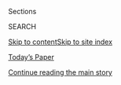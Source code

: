 <div id="app">

<div>

<div class="NYTAppHideMasthead css-zz1s19 e1suatyy0">

<div class="section css-ui9rw0 e1suatyy2">

<div class="css-11hrj97 er09x8g0">

<div class="css-6n7j50">

</div>

<span class="css-1dv1kvn">Sections</span>

<div class="css-10488qs">

<span class="css-1dv1kvn">SEARCH</span>

</div>

[Skip to content](#site-content)[Skip to site
index](#site-index)

</div>

<div class="css-10698na e1huz5gh0">

</div>

</div>

<div id="masthead-bar-one" class="section hasLinks css-15hmgas e1csuq9d3">

<div class="css-uqyvli e1csuq9d0">

</div>

<div class="css-1uqjmks e1csuq9d1">

</div>

<div class="css-9e9ivx">

[](https://myaccount.nytimes3xbfgragh.onion/auth/login?response_type=cookie&client_id=vi)

</div>

<div class="css-1bvtpon e1csuq9d2">

[Today’s Paper](https://www.nytimes3xbfgragh.onion/section/todayspaper)

</div>

</div>

</div>

</div>

<div data-aria-hidden="false">

<div id="site-content" data-role="main">

<div id="top-wrapper" class="css-15p45cc eaca97t0" type="top">

<div id="top-slug" class="css-19x0jxb eaca97t1" hidden="">

Advertisement

</div>

[Continue reading the main
story](#after-top)

<div class="ad top-wrapper" style="text-align:center;height:100%;display:block;min-height:90px">

<div id="top" class="place-ad" data-position="top" data-size-key="top">

</div>

</div>

<div id="after-top">

</div>

</div>

<div id="collection-t-magazine" class="section css-15h4p1b e9abtgs0">

<div class="css-1j21atc e1svk9qx1">

<div class="css-2fant5 e1svk9qx2">

<div class="css-9dfq42 eu54l5x0">

<div id="sponsor-wrapper" class="css-7a1pgi eaca97t0" type="sponsor" hidden="">

<div id="sponsor-slug" class="css-1l4mleb eaca97t1" hidden="">

Supported by

</div>

[Continue reading the main
story](#after-sponsor)

<div id="sponsor" class="ad sponsor-wrapper" style="text-align:left;height:100%;display:block">

</div>

<div id="after-sponsor">

</div>

</div>

</div>

</div>

<div class="css-nfcc9b e1svk9qx3">

<div class="css-vl9dhg e1svk9qx5">

<div class="css-1nrhkj6 e1svk9qx6">

<div class="css-12vyg77 e4cnjnn0">

</div>

</div>

</div>

</div>

</div>

1.  [Design & Interiors](/section/t-magazine/design)
2.  [Food](/section/t-magazine/food)
3.  [Travel](/section/t-magazine/travel)
4.  [Fashion &
Beauty](/section/t-magazine/fashion)
5.  [Entertainment](/section/t-magazine/entertainment)
6.  [Art](/section/t-magazine/art)
7.  [Video](/video/t-magazine)

<div class="css-4svvz1 ekkqrpp0">

<div id="collection-highlights-container" class="section css-18l1u7x e46isfb1">

<div class="css-m1whxf ekkqrpp1">

## Highlights

1.  ![<span class="css-473pcf e1oaj3zl2"><span class="css-1dv1kvn">Credit</span>Courtesy
    of the artist and Red Bull
    Arts</span>](https://static01.graylady3jvrrxbe.onion/images/2020/08/07/t-magazine/07tmag-akeem/07tmag-akeem-threeByTwoMediumAt2X.jpg)
    
    <div class="css-xbztij">
    
    <div class="css-1hyfx7x">
    
    [![](https://static01.graylady3jvrrxbe.onion/images/2020/08/07/t-magazine/07tmag-akeem/07tmag-akeem-thumbStandard.jpg)](/2020/08/07/t-magazine/akeem-smith-art.html)
    
    </div>
    
    ### The Artists
    
    ## [A Different View of a Jamaican Dancehall](/2020/08/07/t-magazine/akeem-smith-art.html)
    
    On the verge of his first major exhibition, Akeem Smith shares a new
    artwork.
    
    <span class="css-me3p27"></span><span class="css-nds4d6 e4e4i5l3"></span><span class="css-9voj2j">By
    <span class="css-1baulvz last-byline" itemprop="name">Akeem
    Smith</span></span>
    
    </div>

2.  1.  ![<span class="css-473pcf e1oaj3zl2"><span class="css-1dv1kvn">Credit</span>Tahiti
        Huetter</span>](https://static01.graylady3jvrrxbe.onion/images/2020/08/07/t-magazine/05tmag-tlist-slide-PX8A-print/05tmag-tlist-slide-PX8A-threeByTwoMediumAt2X.jpg)
        
        <div class="css-1r9cexg">
        
        <div class="css-1ox3lt4">
        
        [![](https://static01.graylady3jvrrxbe.onion/images/2020/08/07/t-magazine/05tmag-tlist-slide-PX8A-print/05tmag-tlist-slide-PX8A-thumbStandard.jpg)](/2020/08/06/t-magazine/t-list-toyin-ojih-odutola.html)
        
        </div>
        
        ### The T List
        
        ## [The T List: Five Things We Recommend This Week](/2020/08/06/t-magazine/t-list-toyin-ojih-odutola.html)
        
        Paintings by Toyin Ojih Odutola, Hawaiian pastries — and
        more.
        
        <span class="css-me3p27"></span>
        
        </div>
    
    2.  ![<span class="css-473pcf e1oaj3zl2"><span class="css-1dv1kvn">Credit</span>Nacho
        Alegre</span>](https://static01.graylady3jvrrxbe.onion/images/2020/08/06/t-magazine/-06tmag-loewe-slide-CKPS/-06tmag-loewe-slide-CKPS-jumbo.jpg)
        
        <div class="css-1r9cexg">
        
        <div class="css-1ox3lt4">
        
        [![](https://static01.graylady3jvrrxbe.onion/images/2020/08/06/t-magazine/-06tmag-loewe-slide-CKPS/-06tmag-loewe-slide-CKPS-thumbStandard.jpg)](/2020/08/06/t-magazine/loewe-home-scents-candles.html)
        
        </div>
        
        ## [Inspired by Memories and Remedies, Earthy Home Scents From Loewe](/2020/08/06/t-magazine/loewe-home-scents-candles.html)
        
        An amateur plantsman, Jonathan Anderson shares his bounty with
        the rest of
        us.
        
        <span class="css-me3p27"></span><span class="css-nds4d6 e4e4i5l3"></span><span class="css-9voj2j">By
        <span class="css-1baulvz last-byline" itemprop="name">Alice
        Cavanagh</span></span>
        
        </div>
    
    3.  ![<span class="css-473pcf e1oaj3zl2"><span class="css-1dv1kvn">Credit</span>Painart</span>](https://static01.graylady3jvrrxbe.onion/images/2020/07/29/t-magazine/art/culture-therapist-slide-4JHU/culture-therapist-slide-4JHU-threeByTwoMediumAt2X.jpg)
        
        <div class="css-1r9cexg">
        
        <div class="css-1ox3lt4">
        
        [![](https://static01.graylady3jvrrxbe.onion/images/2020/07/29/t-magazine/art/culture-therapist-slide-4JHU/culture-therapist-slide-4JHU-thumbStandard.jpg)](/2020/07/31/t-magazine/culture-therapist-grief.html)
        
        </div>
        
        ### Culture Therapist
        
        ## [How Should I Respond to Overzealous Gestures of Sympathy?](/2020/07/31/t-magazine/culture-therapist-grief.html)
        
        “These people mire you in your sense of loss just as you are
        ready to discover what remains to be found,” writes one of our
        advice
        columnists.
        
        <span class="css-me3p27"></span><span class="css-nds4d6 e4e4i5l3"></span><span class="css-9voj2j">By
        <span class="css-1baulvz last-byline" itemprop="name">Megan
        O’Grady</span></span>
        
        </div>

</div>

<div class="css-1xdhyk6 e46isfb0">

<div class="css-zk12ih ef6si7p0">

1.  ![<span class="css-kfv9p0 e1oaj3zl2"><span class="css-1dv1kvn">Credit</span>Kate
    Martin</span>](https://static01.graylady3jvrrxbe.onion/images/2020/08/03/t-magazine/design/3tmag-rothschild-slide-2WRX/3tmag-rothschild-slide-2WRX-videoLarge.jpg)
    
    <div class="css-10wtrbd">
    
    ## [A Home Inscribed With the History of Venice Beach](/2020/08/03/t-magazine/david-de-rothschild-venice-home-design.html)
    
    Within a storied Los Angeles studio complex, Karina Deyko and David
    de Rothschild have built an eclectic, freewheeling space in which to
    live and
    work.
    
    <span class="css-me3p27"></span><span class="css-nds4d6 e4e4i5l3"></span><span class="css-9voj2j">By
    <span class="css-1baulvz last-byline" itemprop="name">Alice
    Newell-Hanson</span></span>
    
    </div>

2.  ### One Good Meal
    
    ![<span class="css-kfv9p0 e1oaj3zl2"><span class="css-1dv1kvn">Credit</span>Skye
    McAlpine</span>](https://static01.graylady3jvrrxbe.onion/images/2020/07/28/t-magazine/27tmag-mcalpine-slide-GUB5/27tmag-mcalpine-slide-GUB5-videoLarge.jpg)
    
    <div class="css-10wtrbd">
    
    ## [A Food Writer’s Sicilian Pasta Dish, and Tips for Sharing It](/2020/07/29/t-magazine/skye-mcalpine-pasta-cooking.html)
    
    Skye McAlpine has made a name for herself serving bountiful meals to
    large groups of friends. During lockdown, she’s discovered the joy
    of cooking for just one or
    two.
    
    <span class="css-me3p27"></span><span class="css-nds4d6 e4e4i5l3"></span><span class="css-9voj2j">By
    <span class="css-1baulvz last-byline" itemprop="name">Isabel
    Wilkinson</span></span>
    
    </div>

3.  ![<span class="css-kfv9p0 e1oaj3zl2"><span class="css-1dv1kvn">Credit</span>Henry
    Bourne</span>](https://static01.graylady3jvrrxbe.onion/images/2020/07/16/t-magazine/16tmag-bothy-slide-P1ID/16tmag-bothy-slide-P1ID-videoLarge.jpg)
    
    <div class="css-10wtrbd">
    
    ## [In a 19th-Century Cart House, a Designer Creates a Room of Her Own](/2020/07/31/t-magazine/design-bothy-anstruther.html)
    
    Harriet Anstruther has transformed a former outbuilding on her farm
    in the British countryside into a maximalist
    retreat.
    
    <span class="css-me3p27"></span><span class="css-nds4d6 e4e4i5l3"></span><span class="css-9voj2j">By
    <span class="css-1baulvz last-byline" itemprop="name">Aimee
    Farrell</span></span>
    
    </div>

4.  ### The T List
    
    ![<span class="css-kfv9p0 e1oaj3zl2"><span class="css-1dv1kvn">Credit</span>Joe
    Weaver</span>](https://static01.graylady3jvrrxbe.onion/images/2020/07/31/t-magazine/29tmag-newsletter-slide-8YU1-print/29tmag-newsletter-slide-8YU1-videoLarge.jpg)
    
    <div class="css-10wtrbd">
    
    ## [The T List: Five Things We Recommend This Week](/2020/07/30/t-magazine/the-t-list-five-things-we-recommend-this-week.html)
    
    Farm dining, a Parisian floral gallery, Ruth Asawa stamps — and
    more.
    
    <span class="css-me3p27"></span>
    
    </div>

5.  ### True Believers
    
    ![<span class="css-kfv9p0 e1oaj3zl2"><span class="css-1dv1kvn">Credit</span>Courtesy
    of the
    artist</span>](https://static01.graylady3jvrrxbe.onion/images/2020/07/20/t-magazine/art/20tmag-artists-slide-7NNZ/20tmag-artists-slide-7NNZ-videoLarge.jpg)
    
    <div class="css-10wtrbd">
    
    ## [A Calming Meditation on Nigeria’s Jos Plateau](/2020/07/22/t-magazine/toyin-ojih-odutola.html)
    
    Toyin Ojih Odutola, known for her figurative portraits and vibrant
    use of color, shares a new
    artwork.
    
    <span class="css-me3p27"></span><span class="css-nds4d6 e4e4i5l3"></span><span class="css-9voj2j">By
    <span class="css-1baulvz last-byline" itemprop="name">Toyin Ojih
    Odutola</span></span>
    
    </div>

</div>

</div>

<div class="css-1xdhyk6 e46isfb0">

<div class="css-zk12ih ef6si7p0">

1.  ### True Believers
    
    ![<span class="css-kfv9p0 e1oaj3zl2"><span class="css-1dv1kvn">Credit</span>Nat
    Farbman/The Life Picture Collection/Getty
    Images</span>](https://static01.graylady3jvrrxbe.onion/images/2020/07/10/t-magazine/art/asawa-slide-M1IM/asawa-slide-M1IM-videoLarge.jpg)
    
    <div class="css-10wtrbd">
    
    ## [The Japanese-American Sculptor Who, Despite Persecution, Made Her Mark](/2020/07/20/t-magazine/ruth-asawa.html)
    
    Seven years after her death, Ruth Asawa is finally being recognized
    as an American master. What can we learn from this overdue
    reappraisal?
    
    <span class="css-me3p27"></span><span class="css-nds4d6 e4e4i5l3"></span><span class="css-9voj2j">By
    <span class="css-1baulvz last-byline" itemprop="name">Thessaly La
    Force</span></span>
    
    </div>

2.  ### True Believers
    
    ![<span class="css-kfv9p0 e1oaj3zl2"><span class="css-1dv1kvn">Credit</span>Nicholas
    Calcott</span>](https://static01.graylady3jvrrxbe.onion/images/2020/07/13/t-magazine/13tmag-young-slide-M0J6/13tmag-young-slide-M0J6-videoLarge.jpg)
    
    <div class="css-10wtrbd">
    
    ## [The Man Who Brian Eno Called ‘the Daddy of Us All’](/2020/07/22/t-magazine/la-monte-young.html)
    
    La Monte Young, the composer who quietly shaped much of contemporary
    Western music, reaches his last
    act.
    
    <span class="css-me3p27"></span><span class="css-nds4d6 e4e4i5l3"></span><span class="css-9voj2j">By
    <span class="css-1baulvz last-byline" itemprop="name">M.H.
    Miller</span></span>
    
    </div>

3.  ### True Believers
    
    ![<span class="css-kfv9p0 e1oaj3zl2"><span class="css-1dv1kvn">Credit</span>Nin
    Solis</span>](https://static01.graylady3jvrrxbe.onion/images/2020/07/13/t-magazine/13tmag-barragan-slide-8Z4F/13tmag-barragan-slide-8Z4F-videoLarge.jpg)
    
    <div class="css-10wtrbd">
    
    ## [Luis Barragán’s Forgotten Works, Revisited](/2020/07/24/t-magazine/luis-barragan.html)
    
    After moving to Mexico City in 1935, the architect set about
    designing a series of obscure functionalist residences that he would
    later
    disown.
    
    <span class="css-me3p27"></span><span class="css-nds4d6 e4e4i5l3"></span><span class="css-9voj2j">By
    <span class="css-1baulvz last-byline" itemprop="name">Suleman
    Anaya</span></span>
    
    </div>

4.  ### True Believers
    
    ![<span class="css-kfv9p0 e1oaj3zl2"><span class="css-1dv1kvn">Credit</span>Weichia
    Huang/The Jewish
    Museum</span>](https://static01.graylady3jvrrxbe.onion/images/2020/07/13/t-magazine/art/Jewish-museum-slide-EGXT/Jewish-museum-slide-EGXT-videoLarge.jpg)
    
    <div class="css-10wtrbd">
    
    ## [How New York’s Jewish Museum Anticipated the Avant-Garde](/2020/07/23/t-magazine/jewish-museum-new-york.html)
    
    A string of adventurous curators made a quasi-religious institution
    a leading arbiter of mid-20th-century American
    art.
    
    <span class="css-me3p27"></span><span class="css-nds4d6 e4e4i5l3"></span><span class="css-9voj2j">By
    <span class="css-1baulvz last-byline" itemprop="name">Arthur
    Lubow</span></span>
    
    </div>

5.  ![<span class="css-kfv9p0 e1oaj3zl2"><span class="css-1dv1kvn">Credit</span></span>](https://static01.graylady3jvrrxbe.onion/images/2020/04/13/t-magazine/13tmag-interactive-still/13tmag-interactive-still-videoLarge-v2.jpg)
    
    <div class="css-10wtrbd">
    
    ## [The Creative Circles Defining the Culture](/interactive/2020/04/13/t-magazine/culture-issue-2020.html)
    
    Whether united by outlook or identity, happenstance or choice, these
    communities have shaped the worlds of art, fashion, film and more.
    
    <span class="css-me3p27"></span>
    
    </div>

</div>

</div>

</div>

<div id="mid1-wrapper" class="css-1mn4oms eaca97t0" type="rank">

<div id="mid1-slug" class="css-1tag3rd eaca97t1">

Advertisement

</div>

[Continue reading the main
story](#after-mid1)

<div id="mid1" class="ad mid1-wrapper" style="text-align:center;height:100%;display:block">

</div>

<div id="after-mid1">

</div>

</div>

<div class="section 5-band css-jhqenn ep7jkp60">

## [True Believers Art Issue](/issue/t-magazine/2020/07/02/true-believers-art-issue)

[More in True Believers Art Issue
»](/issue/t-magazine/2020/07/02/true-believers-art-issue)

1.  ![<span class="css-kfv9p0 e1oaj3zl2"><span class="css-1dv1kvn">Credit</span>John
    Macdougall/Agence France-Presse/Getty
    Images</span>](https://static01.graylady3jvrrxbe.onion/images/2020/07/10/t-magazine/10tmag-art-01/10tmag-art-01-videoLarge.jpg)
    
    <div class="css-10wtrbd">
    
    ## [In a Time of Crisis, Is Art Essential?](/2020/07/20/t-magazine/museums-galleries-open-art.html)
    
    T’s 2020 summer art issue coincides with a breakdown of the status
    quo, both in the art world and the real one. Not for nothing, we’ve
    titled it “True
    Believers.”
    
    <span class="css-me3p27"></span><span class="css-nds4d6 e4e4i5l3"></span><span class="css-9voj2j">By
    <span class="css-1baulvz last-byline" itemprop="name">M.H.
    Miller</span></span>
    
    </div>

2.  ![<span class="css-kfv9p0 e1oaj3zl2"><span class="css-1dv1kvn">Credit</span>Tetsuya
    Miura</span>](https://static01.graylady3jvrrxbe.onion/images/2020/06/30/t-magazine/30tmag-nara-slide-67ZV/30tmag-nara-slide-67ZV-videoLarge.jpg)
    
    <div class="css-10wtrbd">
    
    ## [Yoshitomo Nara Paints What He Hears](/2020/07/24/t-magazine/yoshitomo-nara.html)
    
    Ahead of a major retrospective in Los Angeles, the Japanese artist
    discusses his musical
    education.
    
    <span class="css-me3p27"></span><span class="css-nds4d6 e4e4i5l3"></span><span class="css-9voj2j">By
    <span class="css-1baulvz last-byline" itemprop="name">Nick
    Marino</span></span>
    
    </div>

3.  ![<span class="css-kfv9p0 e1oaj3zl2"><span class="css-1dv1kvn">Credit</span>Courtesy
    of the artist and Garth Greenan Gallery,
    N.Y.</span>](https://static01.graylady3jvrrxbe.onion/images/2020/07/13/t-magazine/13tmag-pindell/13tmag-pindell-videoLarge.jpg)
    
    <div class="css-10wtrbd">
    
    ## [A Portrait of an Artist Not to Be Underestimated](/2020/07/24/t-magazine/howardena-pindell.html)
    
    The painter Howardena Pindell discusses her 1990 work
    “Scapegoat.”
    
    <span class="css-me3p27"></span><span class="css-nds4d6 e4e4i5l3"></span><span class="css-9voj2j">By
    <span class="css-1baulvz last-byline" itemprop="name">Howardena
    Pindell</span></span>
    
    </div>

4.  ![<span class="css-kfv9p0 e1oaj3zl2"><span class="css-1dv1kvn">Credit</span>Nin
    Solis</span>](https://static01.graylady3jvrrxbe.onion/images/2020/07/13/t-magazine/13tmag-barragan-slide-8Z4F/13tmag-barragan-slide-8Z4F-videoLarge.jpg)
    
    <div class="css-10wtrbd">
    
    ## [Luis Barragán’s Forgotten Works, Revisited](/2020/07/24/t-magazine/luis-barragan.html)
    
    After moving to Mexico City in 1935, the architect set about
    designing a series of obscure functionalist residences that he would
    later
    disown.
    
    <span class="css-me3p27"></span><span class="css-nds4d6 e4e4i5l3"></span><span class="css-9voj2j">By
    <span class="css-1baulvz last-byline" itemprop="name">Suleman
    Anaya</span></span>
    
    </div>

5.  ![<span class="css-kfv9p0 e1oaj3zl2"><span class="css-1dv1kvn">Credit</span>Photo
    by Jack
    Shear</span>](https://static01.graylady3jvrrxbe.onion/images/2020/07/13/t-magazine/13tmag-tomoffinland-slide-Q1LS/13tmag-tomoffinland-slide-Q1LS-videoLarge.jpg)
    
    <div class="css-10wtrbd">
    
    ## [Eight Artists on the Influence of Tom of Finland](/2020/07/23/t-magazine/tom-of-finland.html)
    
    Touko Valio Laaksonen, who would have been 100 this
    year, transformed depictions of queer eroticism in art through his
    hyper-real, hypermasculine
    style.
    
    <span class="css-me3p27"></span><span class="css-nds4d6 e4e4i5l3"></span><span class="css-9voj2j">By
    <span class="css-1baulvz last-byline" itemprop="name">John
    Chiaverina</span></span>
    
    </div>

</div>

</div>

<div class="css-185go5a e1o5byef0">

<div class="css-15cbhtu">

  - [Latest](#stream-panel)
  - <span class="css-6n7j50">Search</span>
    <div class="control">
    <div class="label-container css-1dv1kvn">
    Search
    </div>
    <div class="css-wm4t3d">
    **<span id="clear-search-input" class="css-1dv1kvn">Clear this text
    input</span>
    </div>
    </div>
    <span class="css-1iovbfw"></span>

<div id="stream-panel" class="section css-8msx5b e1jz0cab1">

<div class="css-13mho3u">

1.  
    
    <div class="css-1cp3ece">
    
    <div class="css-1l4spti">
    
    [](/es/2020/07/23/t-magazine/comida-pandemia.html)
    
    <div class="css-79elbk">
    
    ![](https://static01.graylady3jvrrxbe.onion/images/2020/07/14/t-magazine/25tmag-plaguefood-ES-1/14tmag-plague-thumbWide.jpg?quality=75&auto=webp&disable=upscale)
    
    </div>
    
    ## El menú de la pandemia
    
    Como en la Edad Media, el placer corporal se ha convertido en una
    señal, si no de salud física, al menos de salud mental, tan
    importante para sobrevivir a la pandemia del coronavirus como lo fue
    para sobrevivir a la peste negra.
    
    <div class="css-15yh6bw ea5icrr0">
    
    By <span class="css-1n7hynb">Michael Snyder</span>
    
    </div>
    
    <div class="css-185051n">
    
    [Read in
    English](https://www.nytimes3xbfgragh.onion/2020/07/16/t-magazine/eating-food-during-plague.html "Read in English")
    
    </div>
    
    </div>
    
    <div class="css-156habm e1xfvim33">
    
    </div>
    
    </div>

2.  
    
    <div class="css-1cp3ece">
    
    <div class="css-1l4spti">
    
    [](/2020/07/23/t-magazine/puzzles-bug-spray-tlist.html)
    
    <div class="css-79elbk">
    
    ![](https://static01.graylady3jvrrxbe.onion/images/2020/07/22/t-magazine/22tmag-tlist-slide-KKWD/22tmag-tlist-slide-KKWD-thumbWide.jpg?quality=75&auto=webp&disable=upscale)
    
    </div>
    
    ## The T List: Five Things We Recommend This Week
    
    Well-designed puzzles, natural bug sprays, Paul McCarthy — and
    more.
    
    <div class="css-15yh6bw ea5icrr0">
    
    </div>
    
    </div>
    
    <div class="css-156habm e1xfvim33">
    
    </div>
    
    </div>

3.  
    
    <div class="css-1cp3ece">
    
    <div class="css-1l4spti">
    
    [](/2020/07/22/t-magazine/video-art.html)
    
    <div class="css-79elbk">
    
    ![](https://static01.graylady3jvrrxbe.onion/images/2020/07/10/t-magazine/art/digital-artists-slide-VVNP/digital-artists-slide-VVNP-thumbWide.jpg?quality=75&auto=webp&disable=upscale)
    
    </div>
    
    ### <span class="css-m70j1g">True Believers</span>
    
    ## Four Artists on the Future of Video Art
    
    Hito Steyerl, Rachel Rose, Isaac Julien and Lynn Hershman Leeson
    talk about how they’ve been spending quarantine and just where, in
    this era of never-ending screen time, their work should live.
    
    <div class="css-15yh6bw ea5icrr0">
    
    By <span class="css-1n7hynb">Andrew
    Russeth</span>
    
    </div>
    
    </div>
    
    <div class="css-156habm e1xfvim33">
    
    </div>
    
    </div>

4.  
    
    <div class="css-1cp3ece">
    
    <div class="css-1l4spti">
    
    [](/2020/07/21/t-magazine/charles-ross-artist.html)
    
    <div class="css-79elbk">
    
    ![](https://static01.graylady3jvrrxbe.onion/images/2020/07/10/t-magazine/art/Charles-Ross-slide-C8TO/Charles-Ross-slide-C8TO-thumbWide.jpg?quality=75&auto=webp&disable=upscale)
    
    </div>
    
    ### <span class="css-m70j1g">True Believers</span>
    
    ## A Land Art Pioneer’s Adventures in Time and Space
    
    Nearly 50 years after Charles Ross began working on “Star Axis,” the
    artist’s gargantuan work in the New Mexico desert is nearing
    completion.
    
    <div class="css-15yh6bw ea5icrr0">
    
    By <span class="css-1n7hynb">Nancy
    Hass</span>
    
    </div>
    
    </div>
    
    <div class="css-156habm e1xfvim33">
    
    </div>
    
    </div>

5.  
    
    <div class="css-1cp3ece">
    
    <div class="css-1l4spti">
    
    [](/2020/07/21/t-magazine/art-financial-crisis.html)
    
    <div class="css-79elbk">
    
    ![](https://static01.graylady3jvrrxbe.onion/images/2020/07/13/t-magazine/13tmag-agitprop-slide-6C00/13tmag-agitprop-slide-6C00-thumbWide.jpg?quality=75&auto=webp&disable=upscale)
    
    </div>
    
    ### <span class="css-m70j1g">True Believers</span>
    
    ## 12 Artists On: The Financial Crisis
    
    As the pandemic continues to derail the global economy, artists
    share works that reflect on uncertainty, capitalism and racial
    injustice.
    
    <div class="css-15yh6bw ea5icrr0">
    
    By <span class="css-1n7hynb">Zoë
    Lescaze</span>
    
    </div>
    
    </div>
    
    <div class="css-156habm e1xfvim33">
    
    </div>
    
    </div>

6.  
    
    <div class="css-1cp3ece">
    
    <div class="css-1l4spti">
    
    [](/2020/07/21/t-magazine/pat-steir.html)
    
    <div class="css-79elbk">
    
    ![](https://static01.graylady3jvrrxbe.onion/images/2020/07/10/t-magazine/art/steir-slide-N0XJ/steir-slide-N0XJ-thumbWide.jpg?quality=75&auto=webp&disable=upscale)
    
    </div>
    
    ### <span class="css-m70j1g">True Believers</span>
    
    ## The Rembrandt Self-Portrait That Has Long Captivated Pat Steir
    
    When she lived in Amsterdam, the New York-based artist went to see
    this painting at least once a week.
    
    <div class="css-15yh6bw ea5icrr0">
    
    By <span class="css-1n7hynb">Julia
    Felsenthal</span>
    
    </div>
    
    </div>
    
    <div class="css-156habm e1xfvim33">
    
    </div>
    
    </div>

7.  
    
    <div class="css-1cp3ece">
    
    <div class="css-1l4spti">
    
    [](/video/t-magazine/art/100000007194871/my-favorite-artwork-pat-steir.html)
    
    <div class="css-79elbk">
    
    ![](https://static01.graylady3jvrrxbe.onion/images/2020/07/10/t-magazine/art/steir-slide-1K6L/steir-slide-1K6L-thumbWide.jpg?quality=75&auto=webp&disable=upscale)
    
    </div>
    
    ### <span class="css-1j5banm ezz4tcd1">Times</span><span class="css-1a54gqt">Video</span>
    
    ## My Favorite Artwork | Pat Steir
    
    The artist speaks of living in 1970s Amsterdam, where she visited a
    Rembrandt painting at the city’s Rijksmuseum at least weekly.
    
    <div class="css-15yh6bw ea5icrr0">
    
    By <span class="css-1n7hynb">Scott J.
    Ross</span>
    
    </div>
    
    </div>
    
    <div class="css-156habm e1xfvim33">
    
    </div>
    
    </div>

8.  
    
    <div class="css-1cp3ece">
    
    <div class="css-1l4spti">
    
    [](/2020/07/21/t-magazine/carrie-mae-weems-moma-garden.html)
    
    <div class="css-79elbk">
    
    ![](https://static01.graylady3jvrrxbe.onion/images/2020/07/13/t-magazine/13tmag-weems/13tmag-weems-thumbWide-v2.jpg?quality=75&auto=webp&disable=upscale)
    
    </div>
    
    ### <span class="css-m70j1g">True Believers</span>
    
    ## A More Inclusive View of MoMA’s Sculpture Garden
    
    Carrie Mae Weems, known for her powerful images of African-American
    identity, shares a piece from her new project.
    
    <div class="css-15yh6bw ea5icrr0">
    
    By <span class="css-1n7hynb">Carrie Mae
    Weems</span>
    
    </div>
    
    </div>
    
    <div class="css-156habm e1xfvim33">
    
    </div>
    
    </div>

9.  
    
    <div class="css-1cp3ece">
    
    <div class="css-1l4spti">
    
    [](/2020/07/20/t-magazine/museums-galleries-open-art.html)
    
    <div class="css-79elbk">
    
    ![](https://static01.graylady3jvrrxbe.onion/images/2020/07/10/t-magazine/10tmag-art-01/10tmag-art-01-thumbWide.jpg?quality=75&auto=webp&disable=upscale)
    
    </div>
    
    ### <span class="css-m70j1g">True Believers</span>
    
    ## In a Time of Crisis, Is Art Essential?
    
    T’s 2020 summer art issue coincides with a breakdown of the status
    quo, both in the art world and the real one. Not for nothing, we’ve
    titled it “True Believers.”
    
    <div class="css-15yh6bw ea5icrr0">
    
    By <span class="css-1n7hynb">M.H.
    Miller</span>
    
    </div>
    
    </div>
    
    <div class="css-156habm e1xfvim33">
    
    </div>
    
    </div>

10. 
    
    <div class="css-1cp3ece">
    
    <div class="css-1l4spti">
    
    [](/2020/07/20/t-magazine/maya-stovall.html)
    
    <div class="css-79elbk">
    
    ![](https://static01.graylady3jvrrxbe.onion/images/2020/07/20/t-magazine/art/20tmag-artists-slide-UIOT/20tmag-artists-slide-UIOT-thumbWide.jpg?quality=75&auto=webp&disable=upscale)
    
    </div>
    
    ### <span class="css-m70j1g">True Believers</span>
    
    ## A Retelling of American History — in Neon
    
    Maya Stovall, known for her dance performances in public spaces,
    shares a new artwork.
    
    <div class="css-15yh6bw ea5icrr0">
    
    By <span class="css-1n7hynb">Maya Stovall</span>
    
    </div>
    
    </div>
    
    <div class="css-156habm e1xfvim33">
    
    </div>
    
    </div>

<div class="css-13mho3u">

<div class="css-1t62hi8">

<div class="css-1stvaey">

Show
More

<div>

<div style="border:0;clip:rect(0 0 0 0);height:1px;margin:-1px;overflow:hidden;white-space:nowrap;padding:0;width:1px;position:absolute" data-role="log" data-aria-live="assertive">

</div>

<div style="border:0;clip:rect(0 0 0 0);height:1px;margin:-1px;overflow:hidden;white-space:nowrap;padding:0;width:1px;position:absolute" data-role="log" data-aria-live="assertive">

</div>

<div style="border:0;clip:rect(0 0 0 0);height:1px;margin:-1px;overflow:hidden;white-space:nowrap;padding:0;width:1px;position:absolute" data-role="log" data-aria-live="polite">

</div>

<div style="border:0;clip:rect(0 0 0 0);height:1px;margin:-1px;overflow:hidden;white-space:nowrap;padding:0;width:1px;position:absolute" data-role="log" data-aria-live="polite">

</div>

</div>

</div>

</div>

</div>

</div>

<div class="css-g6hk37 supplemental">

<div id="mid2-wrapper" class="css-10wkyv7 eaca97t0" type="lede">

<div id="mid2-slug" class="css-1tag3rd eaca97t1">

Advertisement

</div>

[Continue reading the main
story](#after-mid2)

<div id="mid2" class="ad mid2-wrapper" style="text-align:center;height:100%;display:block;min-height:250px">

</div>

<div id="after-mid2">

</div>

</div>

<div class="css-hftqp3 t-magazine-supplemental-promo">

<div class="video-promo">

T Magazine on Times Video

A front-row seat to T’s best videos: digital house tours from around the
world, behind-the-scenes looks at cover shoots and more. [Watch in Times
Video.](https://www.nytimes3xbfgragh.onion/video/t-magazine)

</div>

</div>

<div id="mktg-wrapper" class="css-oxle51 eaca97t0" type="mktg">

<div id="mktg-slug" class="css-1tag3rd eaca97t1">

Advertisement

</div>

[Continue reading the main
story](#after-mktg)

<div id="mktg" class="ad mktg-wrapper" style="text-align:center;height:100%;display:block">

</div>

<div id="after-mktg">

</div>

</div>

<div class="css-hftqp3 t-magazine-supplemental-promo">

<div class="issue-promo">

### May 17, 2020

[](https://www.nytimes3xbfgragh.onion/issue/t-magazine/2020/05/02/ts-may-17-travel-issue)

## Travel

![](https://static01.graylady3jvrrxbe.onion/images/2020/05/12/t-magazine/12tmag-travelcover/12tmag-travelcover-articleLarge-v2.gif)

<div class="promo-carousel">

<div class="promo-carousel-container">

<div class="promo-carousel-item">

[![](https://static01.graylady3jvrrxbe.onion/images/2020/04/13/t-magazine/13tmag-coversarchive/13tmag-coversarchive-superJumbo-v2.gif)](https://www.nytimes3xbfgragh.onion/issue/t-magazine/2020/04/12/ts-april-19-culture-issue)

<div class="item-info">

<span>Spring:
Culture</span>

</div>

</div>

<div class="promo-carousel-item">

[![](https://static01.graylady3jvrrxbe.onion/images/2020/03/19/t-magazine/19tmag-decotiis-slide-DM3X/19tmag-decotiis-slide-DM3X-jumbo.jpg)](https://www.nytimes3xbfgragh.onion/issue/t-magazine/2020/03/06/ts-march-22-design-issue)

<div class="item-info">

<span>Spring:
Design</span>

</div>

</div>

<div class="promo-carousel-item">

[![](https://static01.graylady3jvrrxbe.onion/newsgraphics/2020/01/21/tmag-archives/assets/images/spring-mens-2020-480.jpg)](https://www.nytimes3xbfgragh.onion/issue/t-magazine/2020/02/21/ts-march-8-mens-fashion-issue)

<div class="item-info">

<span>Spring: Men’s
Fashion</span>

</div>

</div>

<div class="promo-carousel-item">

[![](https://static01.graylady3jvrrxbe.onion/newsgraphics/2020/01/21/tmag-archives/assets/images/spring-womens-2020-480.jpg)](https://www.nytimes3xbfgragh.onion/issue/t-magazine/2020/02/06/ts-feb-23-womens-fashion-issue)

<div class="item-info">

<span>Spring: Women’s
Fashion</span>

</div>

</div>

<div class="promo-carousel-item">

[![](https://static01.graylady3jvrrxbe.onion/images/2019/12/05/t-magazine/05tmag-revisionists-slide-TPK4-copy/05tmag-revisionists-slide-TPK4-articleLarge.jpg)](https://www.nytimes3xbfgragh.onion/issue/t-magazine/2019/11/21/ts-dec-8-holiday-issue)

<div class="item-info">

<span>Winter:
Holiday</span>

</div>

</div>

<div class="promo-carousel-item">

[![](https://static01.graylady3jvrrxbe.onion/images/2019/11/14/t-magazine/14tmag-collections-travel/14tmag-collections-travel-articleLarge-v3.jpg)](https://www.nytimes3xbfgragh.onion/issue/t-magazine/2019/11/04/ts-nov-17-travel-issue)

<div class="item-info">

<span>Winter:
Travel</span>

</div>

</div>

<div class="promo-carousel-item">

[![](https://static01.graylady3jvrrxbe.onion/images/2020/04/13/t-magazine/13tmag-coversarchive/13tmag-coversarchive-superJumbo-v2.gif)](https://www.nytimes3xbfgragh.onion/issue/t-magazine/2020/04/12/ts-april-19-culture-issue)

<div class="item-info">

<span>Spring:
Culture</span>

</div>

</div>

<div class="promo-carousel-item">

[![](https://static01.graylady3jvrrxbe.onion/images/2020/03/19/t-magazine/19tmag-decotiis-slide-DM3X/19tmag-decotiis-slide-DM3X-jumbo.jpg)](https://www.nytimes3xbfgragh.onion/issue/t-magazine/2020/03/06/ts-march-22-design-issue)

<div class="item-info">

<span>Spring:
Design</span>

</div>

</div>

<div class="promo-carousel-item">

[![](https://static01.graylady3jvrrxbe.onion/newsgraphics/2020/01/21/tmag-archives/assets/images/spring-mens-2020-480.jpg)](https://www.nytimes3xbfgragh.onion/issue/t-magazine/2020/02/21/ts-march-8-mens-fashion-issue)

<div class="item-info">

<span>Spring: Men’s
Fashion</span>

</div>

</div>

<div class="promo-carousel-item">

[![](https://static01.graylady3jvrrxbe.onion/newsgraphics/2020/01/21/tmag-archives/assets/images/spring-womens-2020-480.jpg)](https://www.nytimes3xbfgragh.onion/issue/t-magazine/2020/02/06/ts-feb-23-womens-fashion-issue)

<div class="item-info">

<span>Spring: Women’s
Fashion</span>

</div>

</div>

<div class="promo-carousel-item">

[![](https://static01.graylady3jvrrxbe.onion/images/2019/12/05/t-magazine/05tmag-revisionists-slide-TPK4-copy/05tmag-revisionists-slide-TPK4-articleLarge.jpg)](https://www.nytimes3xbfgragh.onion/issue/t-magazine/2019/11/21/ts-dec-8-holiday-issue)

<div class="item-info">

<span>Winter:
Holiday</span>

</div>

</div>

<div class="promo-carousel-item">

[![](https://static01.graylady3jvrrxbe.onion/images/2019/11/14/t-magazine/14tmag-collections-travel/14tmag-collections-travel-articleLarge-v3.jpg)](https://www.nytimes3xbfgragh.onion/issue/t-magazine/2019/11/04/ts-nov-17-travel-issue)

<div class="item-info">

<span>Winter: Travel</span>

</div>

</div>

</div>

</div>

[See all past
issues](https://www.nytimes3xbfgragh.onion/interactive/2020/t-magazine/past-issues.html)

### Upcoming Issues

### August 30: Women’s Fashion

### September 20: Men’s Fashion

</div>

</div>

<div class="css-hftqp3 t-magazine-supplemental-promo">

<div class="newsletter-promo">

[![](https://static01.graylady3jvrrxbe.onion/newsgraphics/2020/01/29/tmag-ccolumn/assets/ccolumn_tlist.jpg)](https://www.nytimes3xbfgragh.onion/newsletters/t-list)

<div class="newsletter-promo-elements">

## Get T’s Weekly Newsletter

<span class="promo-button">Sign
    Up</span>

</div>

</div>

</div>

## Follow Us

<div class="module-body">

  - [**<span data-aria-hidden="true">tmagazine</span><span class="css-1dv1kvn">pinterest
    page for
    tmagazine</span>](https://pinterest.com/tmagazine)
  - [**<span data-aria-hidden="true">tmagazine</span><span class="css-1dv1kvn">facebook
    page for
    tmagazine</span>](https://www.facebookcorewwwi.onion/tmagazine)
  - [**<span data-aria-hidden="true">tmagazine</span><span class="css-1dv1kvn">instagram
    page for
    tmagazine</span>](https://instagram.com/tmagazine)
  - [**<span data-aria-hidden="true">tmagazine</span><span class="css-1dv1kvn">twitter
    page for tmagazine</span>](https://twitter.com/tmagazine)

</div>

</div>

</div>

</div>

</div>

</div>

</div>

## Site Index

<div>

</div>

## Site Information Navigation

  - [© <span>2020</span> <span>The New York Times
    Company</span>](https://help.nytimes3xbfgragh.onion/hc/en-us/articles/115014792127-Copyright-notice)

<!-- end list -->

  - [NYTCo](https://www.nytco.com/)
  - [Contact
    Us](https://help.nytimes3xbfgragh.onion/hc/en-us/articles/115015385887-Contact-Us)
  - [Work with us](https://www.nytco.com/careers/)
  - [Advertise](https://nytmediakit.com/)
  - [T Brand Studio](http://www.tbrandstudio.com/)
  - [Your Ad
    Choices](https://www.nytimes3xbfgragh.onion/privacy/cookie-policy#how-do-i-manage-trackers)
  - [Privacy](https://www.nytimes3xbfgragh.onion/privacy)
  - [Terms of
    Service](https://help.nytimes3xbfgragh.onion/hc/en-us/articles/115014893428-Terms-of-service)
  - [Terms of
    Sale](https://help.nytimes3xbfgragh.onion/hc/en-us/articles/115014893968-Terms-of-sale)
  - [Site
    Map](https://spiderbites.nytimes3xbfgragh.onion)
  - [Help](https://help.nytimes3xbfgragh.onion/hc/en-us)
  - [Subscriptions](https://www.nytimes3xbfgragh.onion/subscription?campaignId=37WXW)

</div>

</div>
